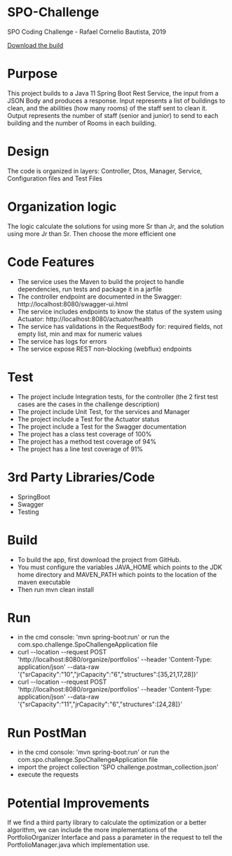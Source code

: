 # SPO-Challenge

SPO Coding Challenge - Rafael Cornelio Bautista, 2019

[Download the build](https://github.com/leafar30/SPO-Challenge/blob/master/built/SPO-Challenge-1.0.0.jar)

# Purpose
This project builds to a Java 11 Spring Boot Rest Service, the input from a JSON Body and produces a response. Input represents a list of buildings to clean, and the abilities (how many rooms) of the staff sent to clean it. Output represents the number of staff (senior and junior) to send to each building and the number of Rooms in each building.

# Design

The code is organized in layers: Controller, Dtos, Manager, Service, Configuration files and Test Files

# Organization logic

The logic calculate the solutions for using more Sr than Jr, and the solution using more Jr than Sr. Then choose the more efficient one

# Code Features
* The service uses the Maven to build the project to handle dependencies, run tests and package it in a jarfile
* The controller endpoint are documented in the Swagger: http://localhost:8080/swagger-ui.html
* The service includes endpoints to know the status of the system using Actuator: http://localhost:8080/actuator/health
* The service has validations in the RequestBody for: required fields, not empty list, min and max for numeric values
* The service has logs for errors
* The service expose REST non-blocking (webflux) endpoints

# Test
* The project include Integration tests, for the controller (the 2 first test cases are the cases in the challenge description)
* The project include Unit Test, for the services and Manager
* The project include a Test for the Actuator status
* The project include a Test for the Swagger documentation
* The project has a class test coverage of 100%
* The project has a method test coverage of 94%
* The project has a line test coverage of 91%

# 3rd Party Libraries/Code
* SpringBoot
* Swagger
* Testing

# Build
* To build the app, first download the project from GitHub.
* You must configure the variables JAVA_HOME which points to the JDK home directory and MAVEN_PATH which points to the location of the maven executable
* Then run mvn clean install


# Run
* in the cmd console: 'mvn spring-boot:run' or run the com.spo.challenge.SpoChallengeApplication file
* curl --location --request POST 'http://localhost:8080/organize/portfolios' --header 'Content-Type: application/json' --data-raw '{"srCapacity":"10","jrCapacity":"6","structures":[35,21,17,28]}'
* curl --location --request POST 'http://localhost:8080/organize/portfolios' --header 'Content-Type: application/json' --data-raw '{"srCapacity":"11","jrCapacity":"6","structures":[24,28]}'


# Run PostMan
* in the cmd console: 'mvn spring-boot:run' or run the com.spo.challenge.SpoChallengeApplication file
* import the project collection 'SPO challenge.postman_collection.json'
* execute the requests


# Potential Improvements
If we find a third party library to calculate the optimization or a better algorithm, we can include the more implementations of the PortfolioOrganizer Interface and pass a parameter in the request to tell the PortfolioManager.java which implementation use.